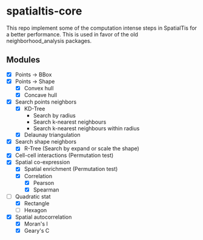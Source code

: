 # spatialtis-core

This repo implement some of the computation intense steps in SpatialTis
for a better performance. This is used in favor of the old
neighborhood_analysis packages.

## Modules
- [x] Points -> BBox
- [x] Points -> Shape
  - [x] Convex hull
  - [x] Concave hull
- [x] Search points neighbors
    - [x] KD-Tree
        - Search by radius
        - Search k-nearest neighbours
        - Search k-nearest neighbours within radius
    - [x] Delaunay triangulation
- [x] Search shape neighbors
    - [x] R-Tree (Search by expand or scale the shape)
- [x] Cell-cell interactions (Permutation test)
- [x] Spatial co-expression
    - [x] Spatial enrichment (Permutation test)
    - [x] Correlation
        - [x] Pearson
        - [x] Spearman
- [ ] Quadratic stat
    - [x] Rectangle
    - [ ] Hexagon
- [x] Spatial autocorrelation
    - [x] Moran's I
    - [x] Geary's C